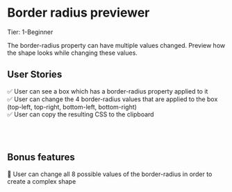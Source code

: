 # <b> Border radius previewer </b>

Tier: 1-Beginner

The border-radius property can have multiple values changed. Preview how the shape looks while changing these values.


## User Stories

 ✅  User can see a box which has a border-radius property applied to it <br>
 ✅  User can change the 4 border-radius values that are applied to the box (top-left, top-right, bottom-left, bottom-right) <br>
 ✅  User can copy the resulting CSS to the clipboard

<br>
<br>

## Bonus features

 🔳 User can change all 8 possible values of the border-radius in order to create a complex shape

